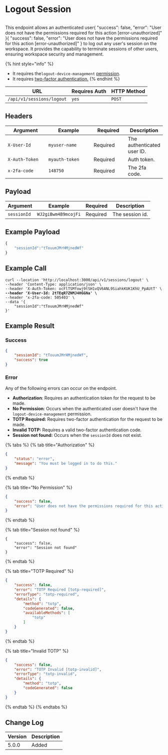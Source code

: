 # Logout Session

<figure><img src="../../../../../.gitbook/assets/enterprise.jpg" alt=""><figcaption></figcaption></figure>

This endpoint allows an authenticated user{ "success": false, "error": "User does not have the permissions required for this action \[error-unauthorized]" }{ "success": false, "error": "User does not have the permissions required for this action \[error-unauthorized]" } to log out any user's session on the workspace. It provides the capability to terminate sessions of other users, ensuring workspace security and management.

{% hint style="info" %}
* It requires the`logout-device-management` [permission](https://docs.rocket.chat/use-rocket.chat/workspace-administration/permissions).
* It requires [two-factor authentication.](../other-important-endpoints/2fa.md#calling-an-endpoint-with-two-factor)
{% endhint %}

| URL                       | Requires Auth | HTTP Method |
| ------------------------- | ------------- | ----------- |
| `/api/v1/sessions/logout` | `yes`         | `POST`      |

## Headers

<table><thead><tr><th width="179">Argument</th><th width="239">Example</th><th width="136">Required</th><th>Description</th></tr></thead><tbody><tr><td><code>X-User-Id</code></td><td><code>myuser-name</code></td><td>Required</td><td>The authenticated  user ID.</td></tr><tr><td><code>X-Auth-Token</code></td><td><code>myauth-token</code></td><td>Required</td><td>Auth token.</td></tr><tr><td><code>x-2fa-code</code></td><td><code>148750</code></td><td>Required</td><td>The 2fa code.</td></tr></tbody></table>

## Payload

| Argument    | Example             | Required | Description     |
| ----------- | ------------------- | -------- | --------------- |
| `sessionId` | `WJ2giBwm4B9mcojFi` | Required | The session id. |

## Example Payload

```javascript
{
    "sessionId":"tTouumJMrHMjnedWf"
}
```

## Example Call

<pre class="language-javascript"><code class="lang-javascript">curl --location 'http://localhost:3000/api/v1/sessions/logout' \
--header 'Content-Type: application/json' \
--header 'X-Auth-Token: ocFlTSMfowj9tSH1vQV6ANL9SiahkKUK1KhU_PpAUtT' \
<strong>--header 'X-User-Id: 2tTEqR7ZNMJ4HGGNa' \
</strong>--header 'x-2fa-code: 505403' \
--data '{
    "sessionId":"tTouumJMrHMjnedWf"
}'
</code></pre>

## Example Result

### Success

```json
{
    "sessionId": "tTouumJMrHMjnedWf",
    "success": true
}
```

### Error

Any of the following errors can occur on the endpoint.

* **Authorization**: Requires an authentication token for the request to be made.
* **No Permission**: Occurs when the authenticated user doesn't have the  `logout-device-management` permission.
* **TOTP Required:** Requires two-factor authentication for the request to be made.
* **Invalid TOTP:** Requires a valid two-factor authentication code.
* **Session not found:**  Occurs when the `sessionId` does not exist.

{% tabs %}
{% tab title="Authorization" %}
```json
{
    "status": "error",
    "message": "You must be logged in to do this."
}
```
{% endtab %}

{% tab title="No Permission" %}
```json
{
    "success": false,
    "error": "User does not have the permissions required for this action [error-unauthorized]"
}
```
{% endtab %}

{% tab title="Session not found" %}
```
{
    "success": false,
    "error": "Session not found"
}
```
{% endtab %}

{% tab title="TOTP Required" %}
```json
{
    "success": false,
    "error": "TOTP Required [totp-required]",
    "errorType": "totp-required",
    "details": {
        "method": "totp",
        "codeGenerated": false,
        "availableMethods": [
            "totp"
        ]
    }
}
```
{% endtab %}

{% tab title="Invalid TOTP" %}
```json
{
    "success": false,
    "error": "TOTP Invalid [totp-invalid]",
    "errorType": "totp-invalid",
    "details": {
        "method": "totp",
        "codeGenerated": false
    }
}
```
{% endtab %}
{% endtabs %}

## Change Log

| Version | Description |
| ------- | ----------- |
| 5.0.0   | Added       |
